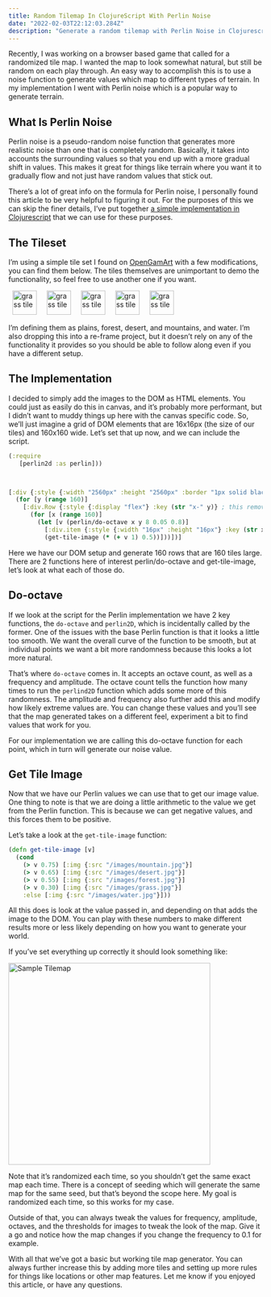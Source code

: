 ```yaml
---
title: Random Tilemap In ClojureScript With Perlin Noise
date: "2022-02-03T22:12:03.284Z"
description: "Generate a random tilemap with Perlin Noise in Clojurescript"
---
```


Recently, I was working on a browser based game that called for a randomized tile map. I wanted the map to look somewhat natural, but still be random on each play through. An easy way to accomplish this is to use a noise function to generate values which map to different types of terrain. In my implementation I went with Perlin noise which is a popular way to generate terrain.



## What Is Perlin Noise

Perlin noise is a pseudo-random noise function that generates more realistic noise than one that is completely random. Basically, it takes into accounts the surrounding values so that you end up with a more gradual shift in values. This makes it great for things like terrain where you want it to gradually flow and not just have random values that stick out.

There’s a lot of great info on the formula for Perlin noise, I personally found this article to be very helpful to figuring it out. For the purposes of this we can skip the finer details, I’ve put together <a href="https://github.com/peterjewicz/perlin2d" target="_blank">a simple implementation in Clojurescript</a> that we can use for these purposes.


## The Tileset

I’m using a simple tile set I found on <a href="https://opengameart.org/content/overworld-tiles-1" target="_blank">OpenGamArt</a> with a few modifications, you can find them below. The tiles themselves are unimportant to demo the functionality, so feel free to use another one if you want.

<div class="flex-row">
  <img src="/images/perlin/grass.jpg" width="48px" height="48px" alt="grass tile" style="padding: 0px 8px"/>
  <img src="/images/perlin/forest.jpg" width="48px" height="48px" alt="grass tile" style="padding: 0px 8px"/>
  <img src="/images/perlin/desert.jpg" width="48px" height="48px" alt="grass tile" style="padding: 0px 8px"/>
  <img src="/images/perlin/mountain.jpg" width="48px" height="48px" alt="grass tile" style="padding: 0px 8px"/>
  <img src="/images/perlin/water.jpg" width="48px" height="48px" alt="grass tile" style="padding: 0px 8px"/>
</div>

I’m defining them as plains, forest, desert, and mountains, and water. I’m also dropping this into a re-frame project, but it doesn’t rely on any of the functionality it provides so you should be able to follow along even if you have a different setup.


## The Implementation

I decided to simply add the images to the DOM as HTML elements. You could just as easily do this in canvas, and it’s probably more performant, but I didn’t want to muddy things up here with the canvas specific code. So, we’ll just imagine a grid of DOM elements that are 16x16px (the size of our tiles) and 160x160 wide. Let’s set that up now, and we can include the script.

```clojure
(:require
   [perlin2d :as perlin]))



[:div {:style {:width "2560px" :height "2560px" :border "1px solid black"}}
  (for [y (range 160)]
    [:div.Row {:style {:display "flex"} :key (str "x-" y)} ; this removes errors but isn’t unique
      (for [x (range 160)]
        (let [v (perlin/do-octave x y 8 0.05 0.8)]
          [:div.item {:style {:width "16px" :height "16px"} :key (str x "-" y)} ; same as above
          (get-tile-image (* (+ v 1) 0.5))]))])]
```

Here we have our DOM setup and generate 160 rows that are 160 tiles large. There are 2 functions here of interest perlin/do-octave and get-tile-image, let’s look at what each of those do.

## Do-octave

If we look at the script for the Perlin implementation we have 2 key functions, the ```do-octave``` and ```perlin2D```, which is incidentally called by the former. One of the issues with the base Perlin function is that it looks a little too smooth. We want the overall curve of the function to be smooth, but at individual points we want a bit more randomness because this looks a lot more natural.

That’s where ```do-octave``` comes in. It accepts an octave count, as well as a frequency and amplitude. The octave count tells the function how many times to run the ```perlind2D``` function which adds some more of this randomness. The amplitude and frequency also further add this and modify how likely extreme values are. You can change these values and you’ll see that the map generated takes on a different feel, experiment a bit to find values that work for you.

For our implementation we are calling this do-octave function for each point, which in turn will generate our noise value.

## Get Tile Image

Now that we have our Perlin values we can use that to get our image value. One thing to note  is that we are doing a little arithmetic to the value we get from the Perlin function. This is because we can get negative values, and this forces them to be positive.

Let’s take a look at the ```get-tile-image``` function:

```clojure
(defn get-tile-image [v]
  (cond
    (> v 0.75) [:img {:src "/images/mountain.jpg"}]
    (> v 0.65) [:img {:src "/images/desert.jpg"}]
    (> v 0.55) [:img {:src "/images/forest.jpg"}]
    (> v 0.30) [:img {:src "/images/grass.jpg"}]
    :else [:img {:src "/images/water.jpg"}]))
```


All this does is look at the value passed in, and depending on that adds the image to the DOM. You can play with these numbers to make different results more or less likely depending on how you want to generate your world.

If you’ve set everything up correctly it should look something like:


<img src="/images/perlin/tilemap.jpg" width="400px" alt="Sample Tilemap"/>


Note that it’s randomized each time, so you shouldn’t get the same exact map each time. There is a concept of seeding which will generate the same map for the same seed, but that’s beyond the scope here. My goal is randomized each time, so this works for my case.

Outside of that, you can always tweak the values for frequency, amplitude, octaves, and the thresholds for images to tweak the look of the map. Give it a go and notice how the map changes if you change the frequency to 0.1 for example.


With all that we’ve got a basic but working tile map generator. You can always further increase this by adding more tiles and setting up more rules for things like locations or other map features. Let me know if you enjoyed this article, or have any questions.
